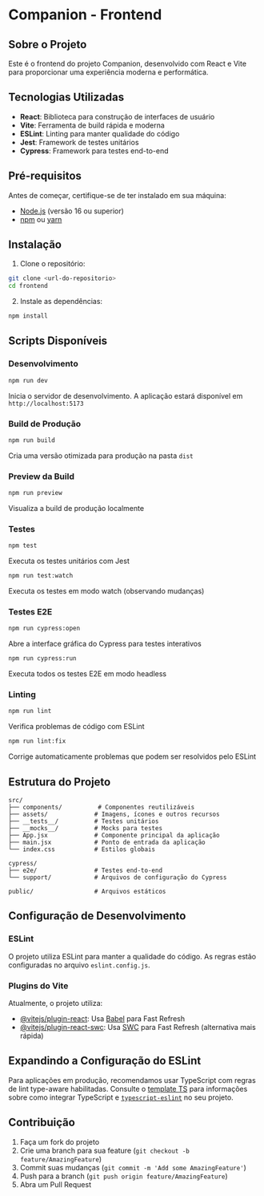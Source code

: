 # Companion - Frontend

## Sobre o Projeto

Este é o frontend do projeto Companion, desenvolvido com React e Vite para proporcionar uma experiência moderna e performática.

## Tecnologias Utilizadas

- **React**: Biblioteca para construção de interfaces de usuário
- **Vite**: Ferramenta de build rápida e moderna
- **ESLint**: Linting para manter qualidade do código
- **Jest**: Framework de testes unitários
- **Cypress**: Framework para testes end-to-end

## Pré-requisitos

Antes de começar, certifique-se de ter instalado em sua máquina:

- [Node.js](https://nodejs.org/) (versão 16 ou superior)
- [npm](https://www.npmjs.com/) ou [yarn](https://yarnpkg.com/)

## Instalação

1. Clone o repositório:

```bash
git clone <url-do-repositorio>
cd frontend
```

2. Instale as dependências:

```bash
npm install
```

## Scripts Disponíveis

### Desenvolvimento

```bash
npm run dev
```

Inicia o servidor de desenvolvimento. A aplicação estará disponível em `http://localhost:5173`

### Build de Produção

```bash
npm run build
```

Cria uma versão otimizada para produção na pasta `dist`

### Preview da Build

```bash
npm run preview
```

Visualiza a build de produção localmente

### Testes

```bash
npm test
```

Executa os testes unitários com Jest

```bash
npm run test:watch
```

Executa os testes em modo watch (observando mudanças)

### Testes E2E

```bash
npm run cypress:open
```

Abre a interface gráfica do Cypress para testes interativos

```bash
npm run cypress:run
```

Executa todos os testes E2E em modo headless

### Linting

```bash
npm run lint
```

Verifica problemas de código com ESLint

```bash
npm run lint:fix
```

Corrige automaticamente problemas que podem ser resolvidos pelo ESLint

## Estrutura do Projeto

```
src/
├── components/          # Componentes reutilizáveis
├── assets/             # Imagens, ícones e outros recursos
├── __tests__/          # Testes unitários
├── __mocks__/          # Mocks para testes
├── App.jsx             # Componente principal da aplicação
├── main.jsx            # Ponto de entrada da aplicação
└── index.css           # Estilos globais

cypress/
├── e2e/                # Testes end-to-end
└── support/            # Arquivos de configuração do Cypress

public/                 # Arquivos estáticos
```

## Configuração de Desenvolvimento

### ESLint

O projeto utiliza ESLint para manter a qualidade do código. As regras estão configuradas no arquivo `eslint.config.js`.

### Plugins do Vite

Atualmente, o projeto utiliza:

- [@vitejs/plugin-react](https://github.com/vitejs/vite-plugin-react/blob/main/packages/plugin-react): Usa [Babel](https://babeljs.io/) para Fast Refresh
- [@vitejs/plugin-react-swc](https://github.com/vitejs/vite-plugin-react/blob/main/packages/plugin-react-swc): Usa [SWC](https://swc.rs/) para Fast Refresh (alternativa mais rápida)

## Expandindo a Configuração do ESLint

Para aplicações em produção, recomendamos usar TypeScript com regras de lint type-aware habilitadas. Consulte o [template TS](https://github.com/vitejs/vite/tree/main/packages/create-vite/template-react-ts) para informações sobre como integrar TypeScript e [`typescript-eslint`](https://typescript-eslint.io) no seu projeto.

## Contribuição

1. Faça um fork do projeto
2. Crie uma branch para sua feature (`git checkout -b feature/AmazingFeature`)
3. Commit suas mudanças (`git commit -m 'Add some AmazingFeature'`)
4. Push para a branch (`git push origin feature/AmazingFeature`)
5. Abra um Pull Request
